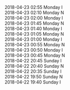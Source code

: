 2018-04-23 02:55 Monday  I  
2018-04-23 02:10 Monday  N  
2018-04-23 02:00 Monday  I  
2018-04-23 01:45 Monday  N  
2018-04-23 01:40 Monday  I  
2018-04-23 01:05 Monday  N  
2018-04-23 01:00 Monday  I  
2018-04-23 00:55 Monday  N  
2018-04-23 00:50 Monday  I  
2018-04-23 00:45 Monday  N  
2018-04-22 20:45 Sunday  I  
2018-04-22 20:40 Sunday  N  
2018-04-22 20:35 Sunday  I  
2018-04-22 19:50 Sunday  N  
2018-04-22 19:40 Sunday  I  
